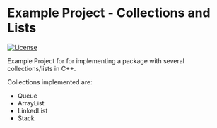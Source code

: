 # Example Project - Collections and Lists
[![License](https://img.shields.io/github/license/TobiasBriones/example.cs.datastructures.cpp.collections)](https://github.com/TobiasBriones/example.cs.datastructures.cpp.collections/blob/master/LICENSE)

Example Project for for implementing a package with several collections/lists in C++.

Collections implemented are:
* Queue
* ArrayList
* LinkedList
* Stack
